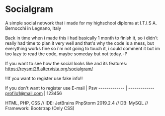 # Socialgram
A simple social network that i made for my highschool diploma at I.T.I.S A. Bernocchi in Legnano, Italy

Back in time when i made this i had basically 1 month to finish it, so i didn't really had time to plan it very well and that's why the code is a mess, but everything works fine so i'm not going to touch it, i could comment it but im too lazy to read the code, maybe someday but not today. :P

If you want to see how the social looks like and its features:
https://reysmt26.altervista.org/socialgram/

!!If you want to register use fake info!!

If you don't want to register use
E-mail  | Psw
------------- | -------------
profilo1@mail.com  | 123456

HTML, PHP, CSS //
IDE: JetBrains PhpStorm 2019.2.4 //
DB: MySQL //
Framework: Bootstrap (Only CSS)

